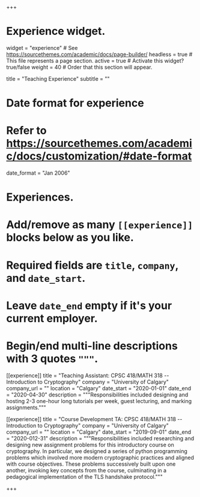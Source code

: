 +++
# Experience widget.
widget = "experience"  # See https://sourcethemes.com/academic/docs/page-builder/
headless = true  # This file represents a page section.
active = true  # Activate this widget? true/false
weight = 40  # Order that this section will appear.

title = "Teaching Experience"
subtitle = ""

# Date format for experience
#   Refer to https://sourcethemes.com/academic/docs/customization/#date-format
date_format = "Jan 2006"

# Experiences.
#   Add/remove as many `[[experience]]` blocks below as you like.
#   Required fields are `title`, `company`, and `date_start`.
#   Leave `date_end` empty if it's your current employer.
#   Begin/end multi-line descriptions with 3 quotes `"""`.
[[experience]]
  title = "Teaching Assistant: CPSC 418/MATH 318 -- Introduction to Cryptography"
  company = "University of Calgary"
  company_url = ""
  location = "Calgary"
  date_start = "2020-01-01"
  date_end = "2020-04-30"
  description = """Responsibilities included designing and hosting 2-3 one-hour long tutorials per week, guest lecturing, and marking assignments.""" 


[[experience]]
  title = "Course Development TA: CPSC 418/MATH 318 -- Introduction to Cryptography"
  company = "University of Calgary"
  company_url = ""
  location = "Calgary"
  date_start = "2019-09-01"
  date_end = "2020-012-31"
  description = """Responsibilities included researching and designing new assignment problems for this introductory course on cryptography. In particular, we designed a series of python programming problems which involved more modern cryptographic practices and aligned with course objectives. These problems successively built upon one another, invoking key concepts from the course, culminating in a pedagogical implementation of the TLS handshake protocol.""" 

+++
